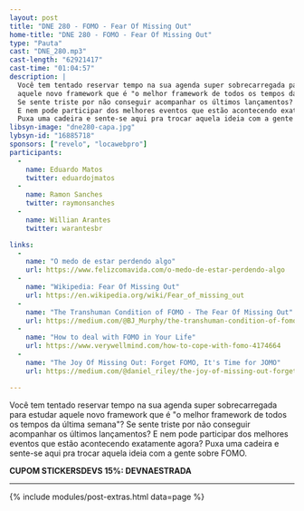 ```yaml
---
layout: post
title: "DNE 280 - FOMO - Fear Of Missing Out"
home-title: "DNE 280 - FOMO - Fear Of Missing Out"
type: "Pauta"
cast: "DNE_280.mp3"
cast-length: "62921417"
cast-time: "01:04:57"
description: |
  Você tem tentado reservar tempo na sua agenda super sobrecarregada para estudar
  aquele novo framework que é "o melhor framework de todos os tempos da última semana"?
  Se sente triste por não conseguir acompanhar os últimos lançamentos?
  E nem pode participar dos melhores eventos que estão acontecendo exatamente agora?
  Puxa uma cadeira e sente-se aqui pra trocar aquela ideia com a gente sobre FOMO.
libsyn-image: "dne280-capa.jpg"
lybsyn-id: "16885718"
sponsors: ["revelo", "locawebpro"]
participants:
  -
    name: Eduardo Matos
    twitter: eduardojmatos
  -
    name: Ramon Sanches
    twitter: raymonsanches
  -
    name: Willian Arantes
    twitter: warantesbr

links:
  -
    name: "O medo de estar perdendo algo"
    url: https://www.felizcomavida.com/o-medo-de-estar-perdendo-algo
  -
    name: "Wikipedia: Fear Of Missing Out"
    url: https://en.wikipedia.org/wiki/Fear_of_missing_out
  -
    name: "The Transhuman Condition of FOMO - The Fear Of Missing Out"
    url: https://medium.com/@BJ_Murphy/the-transhuman-condition-of-fomo-the-fear-of-missing-out-c2237730650c
  -
    name: "How to deal with FOMO in Your Life"
    url: https://www.verywellmind.com/how-to-cope-with-fomo-4174664
  -
    name: "The Joy Of Missing Out: Forget FOMO, It's Time for JOMO"
    url: https://medium.com/@daniel_riley/the-joy-of-missing-out-forget-fomo-its-time-for-jomo-c33a18aaf50b

---
```


Você tem tentado reservar tempo na sua agenda super sobrecarregada para estudar aquele novo framework que é "o melhor framework de todos os tempos da última semana"? Se sente triste por não conseguir acompanhar os últimos lançamentos? E nem pode participar dos melhores eventos que estão acontecendo exatamente agora? Puxa uma cadeira e sente-se aqui pra trocar aquela ideia com a gente sobre FOMO.

<strong>CUPOM STICKERSDEVS 15%: DEVNAESTRADA</strong>

---

{% include modules/post-extras.html data=page %}
